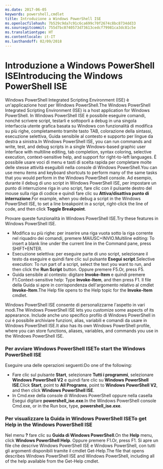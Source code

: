 ```yaml
---
ms.date: 2017-06-05
keywords: powershell,cmdlet
title: Introduzione a Windows PowerShell ISE
ms.openlocfilehash: 7b529c9da7c91c6ca699c70f2674c8bc8734dd33
ms.sourcegitcommit: 755d7bc0740573d73613cedcf79981ca3dc81c5e
ms.translationtype: HT
ms.contentlocale: it-IT
ms.lasthandoff: 02/09/2018
---
```

# <a name="introducing-the-windows-powershell-ise"></a><span data-ttu-id="a25d5-103">Introduzione a Windows PowerShell ISE</span><span class="sxs-lookup"><span data-stu-id="a25d5-103">Introducing the Windows PowerShell ISE</span></span>

<span data-ttu-id="a25d5-104">Windows PowerShell Integrated Scripting Environment (ISE) è un'applicazione host per Windows PowerShell.</span><span class="sxs-lookup"><span data-stu-id="a25d5-104">The Windows PowerShell Integrated Scripting Environment (ISE) is a host application for Windows PowerShell.</span></span> <span data-ttu-id="a25d5-105">In Windows PowerShell ISE è possibile eseguire comandi, nonché scrivere script, testarli e sottoporli a debug in una singola interfaccia utente grafica basata su Windows con funzionalità di modifica su più righe, completamento tramite tasto TAB, colorazione della sintassi, esecuzione selettiva, Guida sensibile al contesto e supporto per lingue da destra a sinistra.</span><span class="sxs-lookup"><span data-stu-id="a25d5-105">In Windows PowerShell ISE, you can run commands and write, test, and debug scripts in a single Windows-based graphic user interface with multiline editing, tab completion, syntax coloring, selective execution, context-sensitive help, and support for right-to-left languages.</span></span> <span data-ttu-id="a25d5-106">È possibile usare voci di menu e tasti di scelta rapida per completare molte delle stesse attività eseguibili nella console di Windows PowerShell.</span><span class="sxs-lookup"><span data-stu-id="a25d5-106">You can use menu items and keyboard shortcuts to perform many of the same tasks that you would perform in the Windows PowerShell console.</span></span> <span data-ttu-id="a25d5-107">Ad esempio, durante il debug di uno script in Windows PowerShell ISE, per impostare un punto di interruzione riga in uno script, fare clic con il pulsante destro del mouse sulla riga di codice e quindi fare clic su **Attiva/disattiva punto di interruzione**.</span><span class="sxs-lookup"><span data-stu-id="a25d5-107">For example, when you debug a script in the Windows PowerShell ISE, to set a line breakpoint in a script, right-click the line of code, and then click **Toggle Breakpoint**.</span></span>

<span data-ttu-id="a25d5-108">Provare queste funzionalità in Windows PowerShell ISE.</span><span class="sxs-lookup"><span data-stu-id="a25d5-108">Try these features in Windows PowerShell ISE.</span></span>

- <span data-ttu-id="a25d5-109">Modifica su più righe: per inserire una riga vuota sotto la riga corrente nel riquadro dei comandi, premere MAIUSC+INVIO.</span><span class="sxs-lookup"><span data-stu-id="a25d5-109">Multiline editing: To insert a blank line under the current line in the Command pane, press SHIFT+ENTER.</span></span>
- <span data-ttu-id="a25d5-110">Esecuzione selettiva: per eseguire parte di uno script, selezionare il testo da eseguire e quindi fare clic sul pulsante **Esegui script**.</span><span class="sxs-lookup"><span data-stu-id="a25d5-110">Selective execution: To run part of a script, select the text you want to run, and then click the **Run Script** button.</span></span> <span data-ttu-id="a25d5-111">Oppure premere F5.</span><span class="sxs-lookup"><span data-stu-id="a25d5-111">Or, press F5.</span></span>
- <span data-ttu-id="a25d5-112">Guida sensibile al contesto: digitare **Invoke-Item** e quindi premere F1.</span><span class="sxs-lookup"><span data-stu-id="a25d5-112">Context-sensitive help: Type **Invoke-Item**, and then press F1.</span></span> <span data-ttu-id="a25d5-113">Il file della Guida si apre in corrispondenza dell'argomento relativo al cmdlet **Invoke-Item**.</span><span class="sxs-lookup"><span data-stu-id="a25d5-113">The Help file opens to the Help topic for the **Invoke-Item** cmdlet.</span></span>

<span data-ttu-id="a25d5-114">Windows PowerShell ISE consente di personalizzarne l'aspetto in vari modi.</span><span class="sxs-lookup"><span data-stu-id="a25d5-114">The Windows PowerShell ISE lets you customize some aspects of its appearance.</span></span> <span data-ttu-id="a25d5-115">Include anche uno specifico profilo di Windows PowerShell in cui è possibile archiviare funzioni, alias, variabili e comandi da usare in Windows PowerShell ISE.</span><span class="sxs-lookup"><span data-stu-id="a25d5-115">It also has its own Windows PowerShell profile, where you can store functions, aliases, variables, and commands you use in the Windows PowerShell ISE.</span></span>

### <a name="to-start-the-windows-powershell-ise"></a><span data-ttu-id="a25d5-116">Per avviare Windows PowerShell ISE</span><span class="sxs-lookup"><span data-stu-id="a25d5-116">To start the Windows PowerShell ISE</span></span>

<span data-ttu-id="a25d5-117">Eseguire una delle operazioni seguenti:</span><span class="sxs-lookup"><span data-stu-id="a25d5-117">Do one of the following:</span></span>

- <span data-ttu-id="a25d5-118">Fare clic sul pulsante **Start**, selezionare **Tutti i programmi**, selezionare **Windows PowerShell V2** e quindi fare clic su **Windows PowerShell ISE**.</span><span class="sxs-lookup"><span data-stu-id="a25d5-118">Click **Start**, point to **All Programs**, point to **Windows PowerShell V2**, and then click **Windows PowerShell ISE**.</span></span>
- <span data-ttu-id="a25d5-119">In Cmd.exe della console di Windows PowerShell oppure nella casella Esegui digitare **powershell_ise.exe**.</span><span class="sxs-lookup"><span data-stu-id="a25d5-119">In the Windows PowerShell console Cmd.exe, or in the Run box, type, **powershell_ise.exe**.</span></span>

### <a name="to-get-help-in-the-windows-powershell-ise"></a><span data-ttu-id="a25d5-120">Per visualizzare la Guida in Windows PowerShell ISE</span><span class="sxs-lookup"><span data-stu-id="a25d5-120">To get Help in the Windows PowerShell ISE</span></span>

<span data-ttu-id="a25d5-121">Nel menu **?** fare clic su **Guida di Windows PowerShell**.</span><span class="sxs-lookup"><span data-stu-id="a25d5-121">On the **Help** menu, click **Windows PowerShell Help**.</span></span> <span data-ttu-id="a25d5-122">Oppure premere F1.</span><span class="sxs-lookup"><span data-stu-id="a25d5-122">Or, press F1.</span></span> <span data-ttu-id="a25d5-123">Si apre un file che descrive Windows PowerShell ISE e Windows PowerShell, con tutti gli argomenti disponibili tramite il cmdlet Get-Help.</span><span class="sxs-lookup"><span data-stu-id="a25d5-123">The file that opens describes Windows PowerShell ISE and Windows PowerShell, including all of the help available from the Get-Help cmdlet.</span></span>
